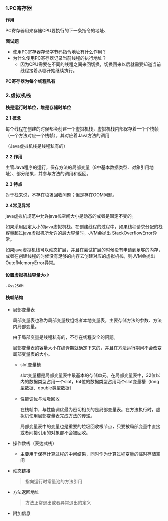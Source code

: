### 1.PC寄存器

**作用**

PC寄存器用来存储CPU要执行的下一条指令的地址、

**面试题**

- 使用PC寄存器存储字节码指令地址有什么作用？
- 为什么使用PC寄存器记录当前线程的执行地址？
  - 因为CPU需要在不同的线程之间来回切换，切换回来以后就需要知道当前线程接着从哪开始继续执行。

**PC寄存器为每个线程私有**

### 2.虚拟机栈

**栈是运行时单位，堆是存储时单位**

**2.1 概念**

每个线程在创建的时候都会创建一个虚拟机栈，虚拟机栈内部保存着一个个栈帧（一个方法对应一个栈帧），其对应着Java方法的调用

（Java虚拟机栈是线程私有的）

**2.2 作用**

主管Java程序的运行，保存方法的局部变量（8中基本数据类型、对象引用地址）、部分结果，并参与方法的调用和返回。

**2.3 特点**

对于栈来说，不存在垃圾回收问题；但是存在OOM问题。

**2.4常见异常**

java虚拟机规范中允许java栈空间大小是动态的或者是固定不变的。

如果采用固定大小的java虚拟机栈。在创建线程的过程中，如果线程请求分配的栈容量超过java虚拟机所允许的最大容量时，JVM会抛出 StackOverflowError异常。

如果java虚拟机栈可以动态扩展，并且在尝试扩展的时候没有申请到足够的内存，或者在创建线程的时候没有足够的内存去创建对应的虚拟机栈，则JVM会抛出OutofMemoryError异常。

#### 设置虚拟机栈容量大小

```shell
-Xss256M
```

#### 栈帧结构

- 局部变量表

  局部变量表也称为局部变量数组或者本地变量表，主要存储方法的参数、方法内局部变量。

  由于局部变量是线程私有的，不存在线程安全的问题。

  局部变量表的容量大小在编译期就确定下来的，并且在方法运行期间不会改变局部变量表的大小。

  - slot变量槽

    slot变量槽是局部变量表中最基本的存储单元。在局部变量表中，32位以内的数据类型占用一个slot，64位的数据类型占用两个slot变量槽（long型数据、double类型数据）

  - 性能调优与垃圾回收

    在栈帧中，与性能调优最为密切相关的是局部变量表。在方法执行时，虚拟机使用局部变量表完成方法的传递。

    局部变量表中的变量也是重要的垃圾回收根节点，只要被局部变量中直接或者间接引用的对象都不会被回收。

- 操作数栈（表达式栈）

  - 主要用于保存计算过程的中间结果，同时作为计算过程变量的临时存储空间

- 动态链接

  > 指向运行时常量池的方法引用

- 方法返回地址

  > 方法正常退出或者异常退出的定义

- 附加信息